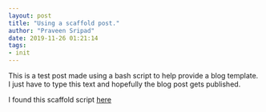 ```yaml
---
layout: post
title: "Using a scaffold post."
author: "Praveen Sripad"
date: 2019-11-26 01:21:14
tags:
- init
---
```


This is a test post made using a bash script to help provide a blog template. I just have to type this text and hopefully the blog post gets published.

I found this scaffold script [here](https://www.marcusoft.net/2014/12/my-post-scaffolder-for-jekyll.html)
